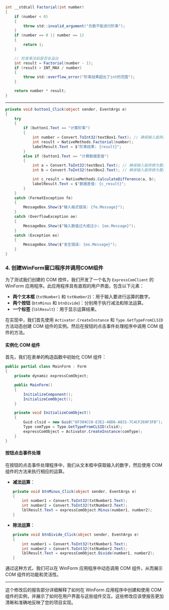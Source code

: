 ```c#
int __stdcall Factorial(int number)
{
    if (number < 0)
    {
        throw std::invalid_argument("负数不能进行阶乘");
    }
    if (number == 0 || number == 1)
    {
        return 1;
    }

    // 检查乘法前是否会溢出
    int result = Factorial(number - 1);
    if (result > INT_MAX / number)
    {
        throw std::overflow_error("阶乘结果超出了int的范围");
    }

    return number * result;
}

```



****





```c#
private void button1_Click(object sender, EventArgs e)
{
    try
    {
        if (button1.Text == "计算阶乘")
        {
            int number = Convert.ToInt32(textBox1.Text); // 确保输入能转换为整数
            int result = NativeMethods.Factorial(number);
            labelResult.Text = $"阶乘结果: {result}";
        }
        else if (button1.Text == "计算数据差值")
        {
            int a = Convert.ToInt32(textBox1.Text); // 确保输入能转换为整数
            int b = Convert.ToInt32(textBox2.Text); // 确保输入能转换为整数

            int c_result = NativeMethods.CalculateDifference(a, b);
            labelResult.Text = $"数据差值: {c_result}";
        }
    }
    catch (FormatException fe)
    {
        MessageBox.Show($"输入格式错误: {fe.Message}");
    }
    catch (OverflowException oe)
    {
        MessageBox.Show($"输入数值过大或过小: {oe.Message}");
    }
    catch (Exception ex)
    {
        MessageBox.Show($"发生错误: {ex.Message}");
    }
}

```









### 4. 创建WinForm窗口程序并调用COM组件

为了测试我们创建的 COM 控件，我们开发了一个名为 `ExpressComClient` 的 WinForm 应用程序。此应用程序具有直观的用户界面，包含以下元素：

- **两个文本框** (`txtNumber1` 和 `txtNumber2`)：用于输入要进行运算的数字。
- **两个按钮** (`btnMinus` 和 `btnDivide`)：分别用于执行减法和除法运算。
- **一个标签** (`lblResult`)：用于显示运算结果。

在实现中，我们首先使用 `Activator.CreateInstance` 和 `Type.GetTypeFromCLSID` 方法动态创建 COM 组件的实例。然后在按钮的点击事件处理程序中调用 COM 组件的方法。

#### 实例化 COM 组件

首先，我们在表单的构造函数中初始化 COM 组件：

```csharp
public partial class MainForm : Form
{
    private dynamic expressComObject;

    public MainForm()
    {
        InitializeComponent();
        InitializeComObject();
    }

    private void InitializeComObject()
    {
        Guid clsid = new Guid("6F304CC0-E3E2-48D6-A831-7C4CF269F3FB"); // 替换为COM组件的CLSID
        Type comType = Type.GetTypeFromCLSID(clsid);
        expressComObject = Activator.CreateInstance(comType);
    }
}
```

#### 按钮点击事件处理

在按钮的点击事件处理程序中，我们从文本框中获取输入的数字，然后使用 COM 组件的方法来执行相应的运算。

- **减法运算**：

  ```csharp
  private void btnMinus_Click(object sender, EventArgs e)
  {
      int number1 = Convert.ToInt32(txtNumber1.Text);
      int number2 = Convert.ToInt32(txtNumber2.Text);
      lblResult.Text = expressComObject.Minus(number1, number2);
  }
  ```

- **除法运算**：

  ```csharp
  private void btnDivide_Click(object sender, EventArgs e)
  {
      int number1 = Convert.ToInt32(txtNumber1.Text);
      int number2 = Convert.ToInt32(txtNumber2.Text);
      lblResult.Text = expressComObject.Divide(number1, number2);
  }
  ```

通过这种方式，我们可以在 WinForm 应用程序中动态调用 COM 组件，从而展示 COM 组件的功能和灵活性。

---

这个修改后的报告部分详细解释了如何在 WinForm 应用程序中创建和使用 COM 组件的实例，并展示了如何在用户界面与这些组件交互。这些修改应该使报告更加清晰和准确地反映了您的项目实现。
